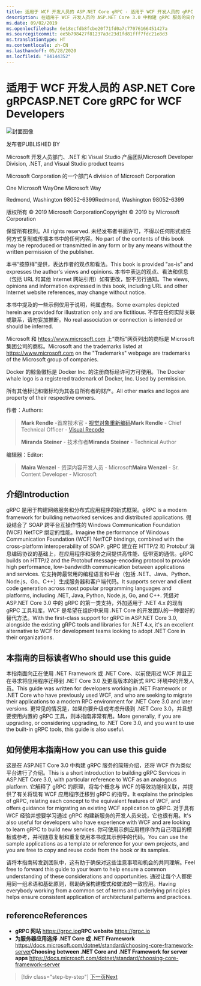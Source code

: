 ```yaml
---
title: 适用于 WCF 开发人员的 ASP.NET Core gRPC - 适用于 WCF 开发人员的 gRPC
description: 在适用于 WCF 开发人员的 ASP.NET Core 3.0 中构建 gRPC 服务的简介
ms.date: 09/02/2019
ms.openlocfilehash: 6e18ecfdb8fcbe20f71fd0a7c77076166451427a
ms.sourcegitcommit: ee5b798427f81237a3c23d1fd81fff7fdc21e8d3
ms.translationtype: HT
ms.contentlocale: zh-CN
ms.lasthandoff: 05/28/2020
ms.locfileid: "84144352"
---
```

# <a name="aspnet-core-grpc-for-wcf-developers"></a><span data-ttu-id="b7306-103">适用于 WCF 开发人员的 ASP.NET Core gRPC</span><span class="sxs-lookup"><span data-stu-id="b7306-103">ASP.NET Core gRPC for WCF Developers</span></span>

![封面图像](./media/cover.png)

<span data-ttu-id="b7306-105">发布者</span><span class="sxs-lookup"><span data-stu-id="b7306-105">PUBLISHED BY</span></span>

<span data-ttu-id="b7306-106">Microsoft 开发人员部门、.NET 和 Visual Studio 产品团队</span><span class="sxs-lookup"><span data-stu-id="b7306-106">Microsoft Developer Division, .NET, and Visual Studio product teams</span></span>

<span data-ttu-id="b7306-107">Microsoft Corporation 的一个部门</span><span class="sxs-lookup"><span data-stu-id="b7306-107">A division of Microsoft Corporation</span></span>

<span data-ttu-id="b7306-108">One Microsoft Way</span><span class="sxs-lookup"><span data-stu-id="b7306-108">One Microsoft Way</span></span>

<span data-ttu-id="b7306-109">Redmond, Washington 98052-6399</span><span class="sxs-lookup"><span data-stu-id="b7306-109">Redmond, Washington 98052-6399</span></span>

<span data-ttu-id="b7306-110">版权所有 © 2019 Microsoft Corporation</span><span class="sxs-lookup"><span data-stu-id="b7306-110">Copyright © 2019 by Microsoft Corporation</span></span>

<span data-ttu-id="b7306-111">保留所有权利。</span><span class="sxs-lookup"><span data-stu-id="b7306-111">All rights reserved.</span></span> <span data-ttu-id="b7306-112">未经发布者书面许可，不得以任何形式或任何方式复制或传播本书中的任何内容。</span><span class="sxs-lookup"><span data-stu-id="b7306-112">No part of the contents of this book may be reproduced or transmitted in any form or by any means without the written permission of the publisher.</span></span>

<span data-ttu-id="b7306-113">本书“按原样”提供，表达作者的观点和看法。</span><span class="sxs-lookup"><span data-stu-id="b7306-113">This book is provided "as-is" and expresses the author's views and opinions.</span></span> <span data-ttu-id="b7306-114">本书中表达的观点、看法和信息（包括 URL 和其他 Internet 网站引用）如有更改，恕不另行通知。</span><span class="sxs-lookup"><span data-stu-id="b7306-114">The views, opinions and information expressed in this book, including URL and other Internet website references, may change without notice.</span></span>

<span data-ttu-id="b7306-115">本书中提及的一些示例仅用于说明，纯属虚构。</span><span class="sxs-lookup"><span data-stu-id="b7306-115">Some examples depicted herein are provided for illustration only and are fictitious.</span></span> <span data-ttu-id="b7306-116">不存在任何实际关联或联系，请勿妄加推断。</span><span class="sxs-lookup"><span data-stu-id="b7306-116">No real association or connection is intended or should be inferred.</span></span>

<span data-ttu-id="b7306-117">Microsoft 和 <https://www.microsoft.com> 上“商标”网页列出的商标是 Microsoft 集团公司的商标。</span><span class="sxs-lookup"><span data-stu-id="b7306-117">Microsoft and the trademarks listed at <https://www.microsoft.com> on the "Trademarks" webpage are trademarks of the Microsoft group of companies.</span></span>

<span data-ttu-id="b7306-118">Docker 的鲸鱼徽标是 Docker Inc. 的注册商标经许可方可使用。</span><span class="sxs-lookup"><span data-stu-id="b7306-118">The Docker whale logo is a registered trademark of Docker, Inc. Used by permission.</span></span>

<span data-ttu-id="b7306-119">所有其他标记和徽标均为其各自所有者的财产。</span><span class="sxs-lookup"><span data-stu-id="b7306-119">All other marks and logos are property of their respective owners.</span></span>

<span data-ttu-id="b7306-120">作者：</span><span class="sxs-lookup"><span data-stu-id="b7306-120">Authors:</span></span>

> <span data-ttu-id="b7306-121">**Mark Rendle** -首席技术官 - [视觉对象重新编码](https://visualrecode.com)</span><span class="sxs-lookup"><span data-stu-id="b7306-121">**Mark Rendle** - Chief Technical Officer - [Visual Recode](https://visualrecode.com)</span></span>
>
> <span data-ttu-id="b7306-122">**Miranda Steiner** - 技术作者</span><span class="sxs-lookup"><span data-stu-id="b7306-122">**Miranda Steiner** - Technical Author</span></span>

<span data-ttu-id="b7306-123">编辑器：</span><span class="sxs-lookup"><span data-stu-id="b7306-123">Editor:</span></span>

> <span data-ttu-id="b7306-124">**Maira Wenzel** - 资深内容开发人员 - Microsoft</span><span class="sxs-lookup"><span data-stu-id="b7306-124">**Maira Wenzel** - Sr. Content Developer - Microsoft</span></span>

## <a name="introduction"></a><span data-ttu-id="b7306-125">介绍</span><span class="sxs-lookup"><span data-stu-id="b7306-125">Introduction</span></span>

<span data-ttu-id="b7306-126">gRPC 是用于构建网络服务和分布式应用程序的新式框架。</span><span class="sxs-lookup"><span data-stu-id="b7306-126">gRPC is a modern framework for building networked services and distributed applications.</span></span> <span data-ttu-id="b7306-127">假设结合了 SOAP 跨平台互操作性的 Windows Communication Foundation (WCF) NetTCP 绑定的性能。</span><span class="sxs-lookup"><span data-stu-id="b7306-127">Imagine the performance of Windows Communication Foundation (WCF) NetTCP bindings, combined with the cross-platform interoperability of SOAP.</span></span> <span data-ttu-id="b7306-128">gRPC 建立在 HTTP/2 和 Protobuf 消息编码协议的基础上，在应用程序和服务之间提供高性能、低带宽的通信。</span><span class="sxs-lookup"><span data-stu-id="b7306-128">gRPC builds on HTTP/2 and the Protobuf message-encoding protocol to provide high performance, low-bandwidth communication between applications and services.</span></span> <span data-ttu-id="b7306-129">它支持跨最常用的编程语言和平台（包括 .NET、Java、Python、Node.js、Go、C++）生成服务器和客户端代码。</span><span class="sxs-lookup"><span data-stu-id="b7306-129">It supports server and client code generation across most popular programming languages and platforms, including .NET, Java, Python, Node.js, Go, and C++.</span></span> <span data-ttu-id="b7306-130">凭借对 ASP.NET Core 3.0 中的 gRPC 的第一类支持，外加适用于 .NET 4.x 的现有 gRPC 工具和库，WCF 是希望在组织中采用 .NET Core 的开发团队的一种很好的替代方法。</span><span class="sxs-lookup"><span data-stu-id="b7306-130">With the first-class support for gRPC in ASP.NET Core 3.0, alongside the existing gRPC tools and libraries for .NET 4.x, it's an excellent alternative to WCF for development teams looking to adopt .NET Core in their organizations.</span></span>

## <a name="who-should-use-this-guide"></a><span data-ttu-id="b7306-131">本指南的目标读者</span><span class="sxs-lookup"><span data-stu-id="b7306-131">Who should use this guide</span></span>

<span data-ttu-id="b7306-132">本指南面向正在使用 .NET Framework 或 .NET Core、以前使用过 WCF 并且正在寻求将应用程序迁移到 .NET Core 3.0 及更高版本的新式 RPC 环境中的开发人员。</span><span class="sxs-lookup"><span data-stu-id="b7306-132">This guide was written for developers working in .NET Framework or .NET Core who have previously used WCF, and who are seeking to migrate their applications to a modern RPC environment for .NET Core 3.0 and later versions.</span></span> <span data-ttu-id="b7306-133">更常见的情况是，如果你要升级或考虑升级到 .NET Core 3.0，并且想要使用内置的 gRPC 工具，则本指南非常有用。</span><span class="sxs-lookup"><span data-stu-id="b7306-133">More generally, if you are upgrading, or considering upgrading, to .NET Core 3.0, and you want to use the built-in gRPC tools, this guide is also useful.</span></span>

## <a name="how-you-can-use-this-guide"></a><span data-ttu-id="b7306-134">如何使用本指南</span><span class="sxs-lookup"><span data-stu-id="b7306-134">How you can use this guide</span></span>

<span data-ttu-id="b7306-135">这是在 ASP.NET Core 3.0 中构建 gRPC 服务的简短介绍，还将 WCF 作为类似平台进行了介绍。</span><span class="sxs-lookup"><span data-stu-id="b7306-135">This is a short introduction to building gRPC Services in ASP.NET Core 3.0, with particular reference to WCF as an analogous platform.</span></span> <span data-ttu-id="b7306-136">它解释了 gRPC 的原理，将每个概念与 WCF 的等效功能相关联，并提供了有关将现有 WCF 应用程序迁移到 gRPC 的指导。</span><span class="sxs-lookup"><span data-stu-id="b7306-136">It explains the principles of gRPC, relating each concept to the equivalent features of WCF, and offers guidance for migrating an existing WCF application to gRPC.</span></span> <span data-ttu-id="b7306-137">对于具有 WCF 经验并想要学习通过 gRPC 构建新服务的开发人员来说，它也很有用。</span><span class="sxs-lookup"><span data-stu-id="b7306-137">It's also useful for developers who have experience with WCF and are looking to learn gRPC to build new services.</span></span> <span data-ttu-id="b7306-138">你可使用示例应用程序作为自己项目的模板或参考，并可随意复制和重复使用本书或其示例中的代码。</span><span class="sxs-lookup"><span data-stu-id="b7306-138">You can use the sample applications as a template or reference for your own projects, and you are free to copy and reuse code from the book or its samples.</span></span>

<span data-ttu-id="b7306-139">请将本指南转发到团队中，这有助于确保对这些注意事项和机会的共同理解。</span><span class="sxs-lookup"><span data-stu-id="b7306-139">Feel free to forward this guide to your team to help ensure a common understanding of these considerations and opportunities.</span></span> <span data-ttu-id="b7306-140">通过让每个人都使用同一组术语和基础原则，帮助确保构建模式和做法的一致应用。</span><span class="sxs-lookup"><span data-stu-id="b7306-140">Having everybody working from a common set of terms and underlying principles helps ensure consistent application of architectural patterns and practices.</span></span>

## <a name="references"></a><span data-ttu-id="b7306-141">reference</span><span class="sxs-lookup"><span data-stu-id="b7306-141">References</span></span>

- <span data-ttu-id="b7306-142">**gRPC 网站**
  <https://grpc.io></span><span class="sxs-lookup"><span data-stu-id="b7306-142">**gRPC website**
<https://grpc.io></span></span>
- <span data-ttu-id="b7306-143">**为服务器应用选择 .NET Core 或 .NET Framework**
  <https://docs.microsoft.com/dotnet/standard/choosing-core-framework-server></span><span class="sxs-lookup"><span data-stu-id="b7306-143">**Choosing between .NET Core and .NET Framework for server apps**
<https://docs.microsoft.com/dotnet/standard/choosing-core-framework-server></span></span>

>[!div class="step-by-step"]
>[<span data-ttu-id="b7306-144">下一页</span><span class="sxs-lookup"><span data-stu-id="b7306-144">Next</span></span>](introduction.md)

